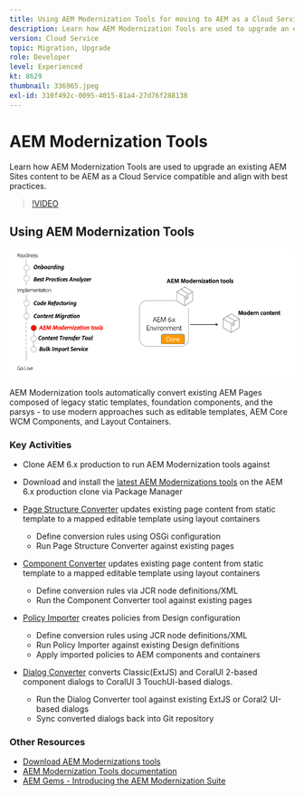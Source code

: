 ```yaml
---
title: Using AEM Modernization Tools for moving to AEM as a Cloud Service
description: Learn how AEM Modernization Tools are used to upgrade an existing AEM project and content to be AEM as a Cloud Service compatible.
version: Cloud Service
topic: Migration, Upgrade
role: Developer
level: Experienced
kt: 8629
thumbnail: 336965.jpeg
exl-id: 310f492c-0095-4015-81a4-27d76f288138
---
```


# AEM Modernization Tools

Learn how AEM Modernization Tools are used to upgrade an existing AEM Sites content to be AEM as a Cloud Service compatible and align with best practices.

>[!VIDEO](https://video.tv.adobe.com/v/336965/?quality=12&learn=on)

## Using AEM Modernization Tools

![AEM Modernization Tools lifecycle](./assets/aem-modernization-tools.png)

AEM Modernization tools automatically convert existing AEM Pages composed of legacy static templates, foundation components, and the parsys - to use modern approaches such as editable templates, AEM Core WCM Components, and Layout Containers.

### Key Activities

+ Clone AEM 6.x production to run AEM Modernization tools against
+ Download and install the [latest AEM Modernizations tools](https://github.com/adobe/aem-modernize-tools/releases/latest) on the AEM 6.x production clone via Package Manager

+ [Page Structure Converter](https://opensource.adobe.com/aem-modernize-tools/pages/tools/page-structure.html) updates existing page content from static template to a mapped editable template using layout containers
  + Define conversion rules using OSGi configuration
  + Run Page Structure Converter against existing pages

+ [Component Converter](https://opensource.adobe.com/aem-modernize-tools/pages/tools/component.html) updates existing page content from static template to a mapped editable template using layout containers
  + Define conversion rules via JCR node definitions/XML
  + Run the Component Converter tool against existing pages
  
+ [Policy Importer](https://opensource.adobe.com/aem-modernize-tools/pages/tools/policy-importer.html) creates policies from Design configuration
  + Define conversion rules using JCR node definitions/XML
  + Run Policy Importer against existing Design definitions
  + Apply imported policies to AEM components and containers

+ [Dialog Converter](https://opensource.adobe.com/aem-modernize-tools/pages/tools/dialog.html) converts Classic(ExtJS) and CoralUI 2-based component dialogs to CoralUI 3 TouchUI-based dialogs.
  + Run the Dialog Converter tool against existing ExtJS or Coral2 UI-based dialogs
  + Sync converted dialogs back into Git repository

### Other Resources

+ [Download AEM Modernizations tools](https://github.com/adobe/aem-modernize-tools/releases/latest)
+ [AEM Modernization Tools documentation](https://opensource.adobe.com/aem-modernize-tools/)
+ [AEM Gems - Introducing the AEM Modernization Suite](https://helpx.adobe.com/experience-manager/kt/eseminars/gems/Introducing-the-AEM-Modernization-Suite.html)
